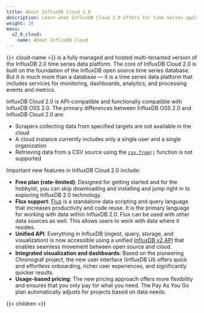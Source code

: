 ```yaml
---
title: About InfluxDB Cloud 2.0
description: Learn what InfluxDB Cloud 2.0 offers for time series applications
weight: 10
menu:
  v2_0_cloud:
    name: About InfluxDB Cloud
---
```


{{< cloud-name >}} is a fully managed and hosted multi-tenanted version of the InfluxDB 2.0 time series data platform.
The core of InfluxDB Cloud 2.0 is built on the foundation of the InfluxDB open source time series database. But it is
much more than a database — it is a time series data platform that includes services for monitoring,
dashboards, analytics, and processing events and metrics.

InfluxDB Cloud 2.0 is API-compatible and functionally compatible with InfluxDB OSS 2.0.
The primary differences between InfluxDB OSS 2.0 and InfluxDB Cloud 2.0 are:

- Scrapers collecting data from specified targets are not available in the cloud
- A cloud instance currently includes only a single user and a single organization
- Retrieving data from a CSV source using the [`csv.from()`](/v2/reference/flux/functions/csv/from) function is not supported

Important new features in InfluxDB Cloud 2.0 include:

- **Free plan (rate-limited)**: Designed for getting started and for the hobbyist, you can skip downloading and installing and jump right in to exploring InfluxDB 2.0 technology.
- **Flux support**: [Flux](/v2.0/query-data/get-started/) is a standalone data scripting and query language that increases productivity and code reuse. It is the primary language for working with data within InfluxDB 2.0. Flux can be used with other data sources as well. This allows users to work with data where it resides.
- **Unified API**:  Everything in InfluxDB (ingest, query, storage, and visualization) is now accessible using a unified [InfluxDB v2 API](/v2.0/reference/api/) that enables seamless movement between open source and cloud.
- **Integrated visualization and dashboards**: Based on the pioneering Chronograf project, the new user interface (InfluxDB UI) offers quick and effortless onboarding, richer user experiences, and significantly quicker results.
- **Usage-based pricing**: The new pricing approach offers more flexibility and ensures that you only pay for what you need. The Pay As You Go plan automatically adjusts for projects based on data needs.

{{< children >}}
